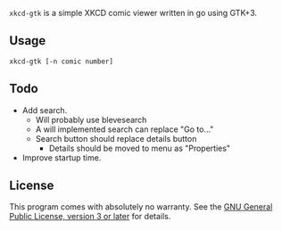 `xkcd-gtk` is a simple XKCD comic viewer written in go using GTK+3.

Usage
-----

	xkcd-gtk [-n comic number]

Todo
----

- Add search.
  - Will probably use blevesearch
  - A will implemented search can replace "Go to..."
  - Search button should replace details button
    - Details should be moved to menu as "Properties"
- Improve startup time.

License
-------

This program comes with absolutely no warranty. See the [GNU General
Public License, version 3 or later](LICENSE) for details.
